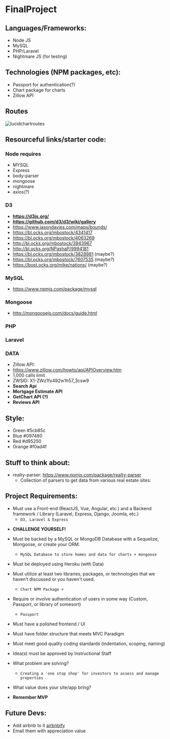 # FinalProject

## Languages/Frameworks: 
* Node JS
* MySQL
* PHP/Laravel
* Nightmare JS (for testing)

## Technologies (NPM packages, etc):
* Passport for authentication(?)
* Chart package for charts
* Zillow API

## Routes

![lucidchartroutes](https://github.com/shivjisakina/FinalProject/blob/master/FinalProjectRoutes%20-%20Page%201.png)

## Resourceful links/starter code: 

### Node requires
- MYSQL
- Express
- body-parser
- mongoose
- nightmare
- axios(?)

### D3
- **https://d3js.org/**
- **https://github.com/d3/d3/wiki/gallery**
- https://www.jasondavies.com/maps/bounds/
- https://bl.ocks.org/mbostock/4341417
- https://bl.ocks.org/mbostock/4063269
- http://bl.ocks.org/mbostock/3943967
- http://bl.ocks.org/NPashaP/9994181
- https://bl.ocks.org/mbostock/3828981 (maybe?)
- https://bl.ocks.org/mbostock/7607535 (maybe?)
- https://bost.ocks.org/mike/nations/ (maybe?)

### MySQL
- https://www.npmjs.com/package/mysql

### Mongoose
- http://mongoosejs.com/docs/guide.html

### PHP

### Laravel

### DATA
- Zillow API: 
- https://www.zillow.com/howto/api/APIOverview.htm
- 1,000 calls limit
- ZWSID:  X1-ZWz1fx492w1h57_3csw9
- **Search Api**
- **Mortgage Estimate API**
- **GetChart API (?)**
- **Reviews API**

## Style:

* Green #5cb85c
* Blue #097480
* Red #d95250
* Orange #f0ad4f

## Stuff to think about:
- realty-parser: https://www.npmjs.com/package/realty-parser
    - Collection of parsers to get data from various real estate sites:
      
## Project Requirements:
* Must use a Front-end (ReactJS, Vue, Angular, etc.) and a Backend framework / Library (Laravel, Express, Django, Joomla, etc.)
    - ``D3, Laravel & Express``
	
- **CHALLENGE YOURSELF!**

* Must be backed by a MySQL or MongoDB Database with a Sequelize, Mongoose, or create your ORM.

    - ``MySQL Database to store homes and data for charts + mongoose``

* Must be deployed using Heroku (with Data)

* Must utilize at least two libraries, packages, or technologies that we haven’t discussed or you haven't used.
    - ``Chart NPM Package + ``

* Require or involve authentication of users in some way (Custom, Passport, or library of somesort)
    - ``Passport``

* Must have a polished frontend / UI 

* Must have folder structure that meets MVC Paradigm

* Must meet good quality coding standards (indentation, scoping, naming)

* Idea(s) must be approved by Instructional Staff
- What problem are solving?
    - ``Creating a 'one stop shop' for investors to assess and manage properties``

- What value does your site/app bring?

* **Remember MVP**

## Future Devs:
- Add airbnb to it [airbnbify](https://www.npmjs.com/package/airbnbify)
- Email them with appreciation value



